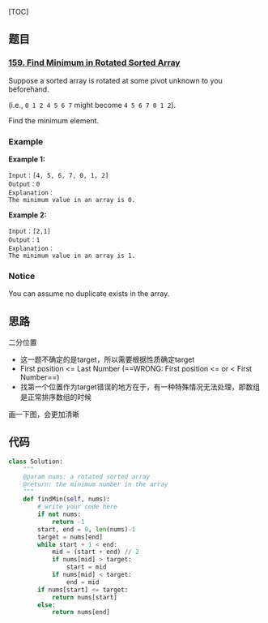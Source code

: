[TOC]

## 题目

### [159. Find Minimum in Rotated Sorted Array](https://www.lintcode.com/problem/find-minimum-in-rotated-sorted-array/description)

Suppose a sorted array is rotated at some pivot unknown to you beforehand.

(i.e., `0 1 2 4 5 6 7` might become `4 5 6 7 0 1 2`).

Find the minimum element.

### Example

**Example 1:**

```
Input：[4, 5, 6, 7, 0, 1, 2]
Output：0
Explanation：
The minimum value in an array is 0.
```

**Example 2:**

```
Input：[2,1]
Output：1
Explanation：
The minimum value in an array is 1.
```

### Notice

You can assume no duplicate exists in the array.

## 思路

二分位置

* 这一题不确定的是target，所以需要根据性质确定target
* First position <= Last Number
  (==WRONG: First position <= or < First Number==)
* 找第一个位置作为target错误的地方在于，有一种特殊情况无法处理，即数组是正常排序数组的时候

画一下图，会更加清晰

## 代码

```python
class Solution:
    """
    @param nums: a rotated sorted array
    @return: the minimum number in the array
    """
    def findMin(self, nums):
        # write your code here
        if not nums:
            return -1
        start, end = 0, len(nums)-1
        target = nums[end]
        while start + 1 < end:
            mid = (start + end) // 2
            if nums[mid] > target:
                start = mid
            if nums[mid] < target:
                end = mid
        if nums[start] <= target:
            return nums[start]
        else:
            return nums[end]
```

